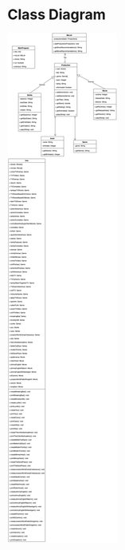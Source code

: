 # Class Diagram

![alt text](https://github.com/SACHSTech/ics4u-oop-assignment-matthewm588/blob/main/src/classDiagram.png "Class Diagram")